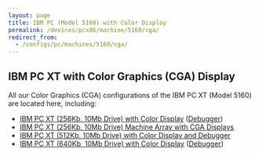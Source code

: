 ```yaml
---
layout: page
title: IBM PC (Model 5160) with Color Display
permalink: /devices/pcx86/machine/5160/cga/
redirect_from:
  - /configs/pc/machines/5160/cga/
---
```


IBM PC XT with Color Graphics (CGA) Display
-------------------------------------------

All our Color Graphics (CGA) configurations of the IBM PC XT (Model 5160) are located here, including:

* [IBM PC XT (256Kb, 10Mb Drive) with Color Display](/devices/pcx86/machine/5160/cga/256kb/) ([Debugger](/devices/pcx86/machine/5160/cga/256kb/debugger/))
* [IBM PC XT (256Kb, 10Mb Drive) Machine Array with CGA Displays](/devices/pcx86/machine/5160/cga/256kb/array/)
* [IBM PC XT (512Kb, 10Mb Drive) with Color Display and Debugger](/devices/pcx86/machine/5160/cga/512kb/debugger/)
* [IBM PC XT (640Kb, 10Mb Drive) with Color Display](/devices/pcx86/machine/5160/cga/640kb/) ([Debugger](/devices/pcx86/machine/5160/cga/640kb/debugger/))
